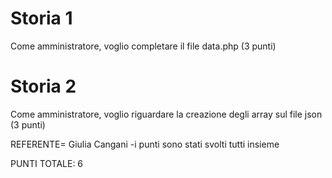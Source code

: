 # Storia 1
Come amministratore, voglio completare il file data.php (3 punti)

# Storia 2
Come amministratore, voglio riguardare la creazione degli array sul file json (3 punti)

REFERENTE= Giulia Cangani
-i punti sono stati svolti tutti insieme

PUNTI TOTALE: 6

